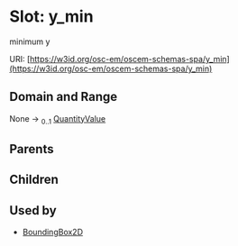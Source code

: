 
# Slot: y_min

minimum y

URI: [https://w3id.org/osc-em/oscem-schemas-spa/y_min](https://w3id.org/osc-em/oscem-schemas-spa/y_min)


## Domain and Range

None &#8594;  <sub>0..1</sub> [QuantityValue](QuantityValue.md)

## Parents


## Children


## Used by

 * [BoundingBox2D](BoundingBox2D.md)
